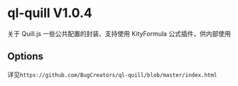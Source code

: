 # ql-quill V1.0.4

关于 Quill.js 一些公共配置的封装、支持使用 KityFormula 公式插件，供内部使用

## Options

详见`https://github.com/BugCreators/ql-quill/blob/master/index.html`
